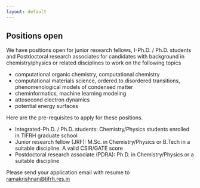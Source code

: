 ```yaml
---
layout: default
---
```


## Positions open 

We have positions open for junior research fellows, I-Ph.D. / Ph.D. students and Postdoctoral research associates for candidates with background in chemistry/physics or related disciplines to work on the following topics

- computational organic chemistry, computational chemistry     
- computational materials science, ordered to disordered transitions, phenomenological models of condensed matter    
- cheminformatics, machine learning modeling
- attosecond electron dynamics  
- potential energy surfaces   

Here are the pre-requisites to apply for these positions.     

- Integrated-Ph.D. / Ph.D. students: Chemistry/Physics students enrolled in TIFRH graduate school     
- Junior research fellow (JRF): M.Sc. in Chemistry/Physics or B.Tech in a suitable discipline. A valid CSIR/GATE score      
- Postdoctoral research associate (PDRA): Ph.D. in Chemistry/Physics or a suitable discipline         

Please send your application email with resume to [ramakrishnan@tifrh.res.in](ramakrishnan@tifrh.res.in)     








